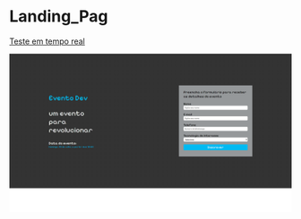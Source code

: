 # Landing_Pag



[Teste em tempo real](https://landing-pag-koea.vercel.app/)


![Alt text](img/image.png)